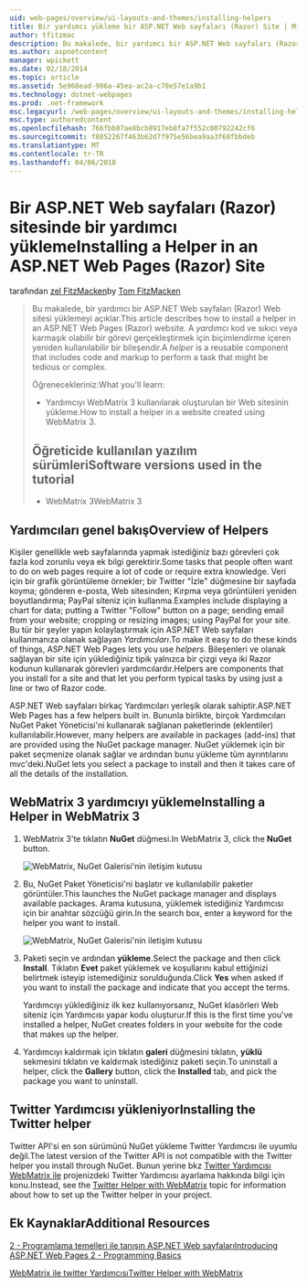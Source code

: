 ```yaml
---
uid: web-pages/overview/ui-layouts-and-themes/installing-helpers
title: Bir yardımcı yükleme bir ASP.NET Web sayfaları (Razor) Site | Microsoft Docs
author: tfitzmac
description: Bu makalede, bir yardımcı bir ASP.NET Web sayfaları (Razor) Web sitesi yüklemeyi açıklar. Bir yardımcı kod ve başına biçimlendirme içeren yeniden kullanılabilir bir bileşenidir...
ms.author: aspnetcontent
manager: wpickett
ms.date: 02/18/2014
ms.topic: article
ms.assetid: 5e968ead-906a-45ea-ac2a-c70e57e1a9b1
ms.technology: dotnet-webpages
ms.prod: .net-framework
msc.legacyurl: /web-pages/overview/ui-layouts-and-themes/installing-helpers
msc.type: authoredcontent
ms.openlocfilehash: 766fbb87ae8bcb8917eb8fa7f552c00792242cf6
ms.sourcegitcommit: f8852267f463b62d7f975e56bea9aa3f68fbbdeb
ms.translationtype: MT
ms.contentlocale: tr-TR
ms.lasthandoff: 04/06/2018
---
```

<a name="installing-a-helper-in-an-aspnet-web-pages-razor-site"></a><span data-ttu-id="c1af1-104">Bir ASP.NET Web sayfaları (Razor) sitesinde bir yardımcı yükleme</span><span class="sxs-lookup"><span data-stu-id="c1af1-104">Installing a Helper in an ASP.NET Web Pages (Razor) Site</span></span>
====================
<span data-ttu-id="c1af1-105">tarafından [zel FitzMacken](https://github.com/tfitzmac)</span><span class="sxs-lookup"><span data-stu-id="c1af1-105">by [Tom FitzMacken](https://github.com/tfitzmac)</span></span>

> <span data-ttu-id="c1af1-106">Bu makalede, bir yardımcı bir ASP.NET Web sayfaları (Razor) Web sitesi yüklemeyi açıklar.</span><span class="sxs-lookup"><span data-stu-id="c1af1-106">This article describes how to install a helper in an ASP.NET Web Pages (Razor) website.</span></span> <span data-ttu-id="c1af1-107">A *yardımcı* kod ve sıkıcı veya karmaşık olabilir bir görevi gerçekleştirmek için biçimlendirme içeren yeniden kullanılabilir bir bileşendir.</span><span class="sxs-lookup"><span data-stu-id="c1af1-107">A *helper* is a reusable component that includes code and markup to perform a task that might be tedious or complex.</span></span>
> 
> <span data-ttu-id="c1af1-108">Öğrenecekleriniz:</span><span class="sxs-lookup"><span data-stu-id="c1af1-108">What you'll learn:</span></span>
> 
> - <span data-ttu-id="c1af1-109">Yardımcıyı WebMatrix 3 kullanılarak oluşturulan bir Web sitesinin yükleme.</span><span class="sxs-lookup"><span data-stu-id="c1af1-109">How to install a helper in a website created using WebMatrix 3.</span></span>
>   
> 
> ## <a name="software-versions-used-in-the-tutorial"></a><span data-ttu-id="c1af1-110">Öğreticide kullanılan yazılım sürümleri</span><span class="sxs-lookup"><span data-stu-id="c1af1-110">Software versions used in the tutorial</span></span>
> 
> 
> - <span data-ttu-id="c1af1-111">WebMatrix 3</span><span class="sxs-lookup"><span data-stu-id="c1af1-111">WebMatrix 3</span></span>


## <a name="overview-of-helpers"></a><span data-ttu-id="c1af1-112">Yardımcıları genel bakış</span><span class="sxs-lookup"><span data-stu-id="c1af1-112">Overview of Helpers</span></span>

<span data-ttu-id="c1af1-113">Kişiler genellikle web sayfalarında yapmak istediğiniz bazı görevleri çok fazla kod zorunlu veya ek bilgi gerektirir.</span><span class="sxs-lookup"><span data-stu-id="c1af1-113">Some tasks that people often want to do on web pages require a lot of code or require extra knowledge.</span></span> <span data-ttu-id="c1af1-114">Veri için bir grafik görüntüleme örnekler; bir Twitter "İzle" düğmesine bir sayfada koyma; gönderen e-posta, Web sitesinden; Kırpma veya görüntüleri yeniden boyutlandırma; PayPal siteniz için kullanma.</span><span class="sxs-lookup"><span data-stu-id="c1af1-114">Examples include displaying a chart for data; putting a Twitter "Follow" button on a page; sending email from your website; cropping or resizing images; using PayPal for your site.</span></span> <span data-ttu-id="c1af1-115">Bu tür bir şeyler yapın kolaylaştırmak için ASP.NET Web sayfaları kullanmanıza olanak sağlayan *Yardımcıları*.</span><span class="sxs-lookup"><span data-stu-id="c1af1-115">To make it easy to do these kinds of things, ASP.NET Web Pages lets you use *helpers*.</span></span> <span data-ttu-id="c1af1-116">Bileşenleri ve olanak sağlayan bir site için yüklediğiniz tipik yalnızca bir çizgi veya iki Razor kodunun kullanarak görevleri yardımcılardır.</span><span class="sxs-lookup"><span data-stu-id="c1af1-116">Helpers are components that you install for a site and that let you perform typical tasks by using just a line or two of Razor code.</span></span>

<span data-ttu-id="c1af1-117">ASP.NET Web sayfaları birkaç Yardımcıları yerleşik olarak sahiptir.</span><span class="sxs-lookup"><span data-stu-id="c1af1-117">ASP.NET Web Pages has a few helpers built in.</span></span> <span data-ttu-id="c1af1-118">Bununla birlikte, birçok Yardımcıları NuGet Paket Yöneticisi'ni kullanarak sağlanan paketlerinde (eklentiler) kullanılabilir.</span><span class="sxs-lookup"><span data-stu-id="c1af1-118">However, many helpers are available in packages (add-ins) that are provided using the NuGet package manager.</span></span> <span data-ttu-id="c1af1-119">NuGet yüklemek için bir paket seçmenize olanak sağlar ve ardından bunu yükleme tüm ayrıntılarını mvc'deki.</span><span class="sxs-lookup"><span data-stu-id="c1af1-119">NuGet lets you select a package to install and then it takes care of all the details of the installation.</span></span>

## <a name="installing-a-helper-in-webmatrix-3"></a><span data-ttu-id="c1af1-120">WebMatrix 3 yardımcıyı yükleme</span><span class="sxs-lookup"><span data-stu-id="c1af1-120">Installing a Helper in WebMatrix 3</span></span>

1. <span data-ttu-id="c1af1-121">WebMatrix 3'te tıklatın **NuGet** düğmesi.</span><span class="sxs-lookup"><span data-stu-id="c1af1-121">In WebMatrix 3, click the **NuGet** button.</span></span>

    ![WebMatrix, NuGet Galerisi'nin iletişim kutusu](installing-helpers/_static/image1.png)
2. <span data-ttu-id="c1af1-123">Bu, NuGet Paket Yöneticisi'ni başlatır ve kullanılabilir paketler görüntüler.</span><span class="sxs-lookup"><span data-stu-id="c1af1-123">This launches the NuGet package manager and displays available packages.</span></span> <span data-ttu-id="c1af1-124">Arama kutusuna, yüklemek istediğiniz Yardımcısı için bir anahtar sözcüğü girin.</span><span class="sxs-lookup"><span data-stu-id="c1af1-124">In the search box, enter a keyword for the helper you want to install.</span></span>

    ![WebMatrix, NuGet Galerisi'nin iletişim kutusu](installing-helpers/_static/image2.png)
3. <span data-ttu-id="c1af1-126">Paketi seçin ve ardından **yükleme**.</span><span class="sxs-lookup"><span data-stu-id="c1af1-126">Select the package and then click **Install**.</span></span> <span data-ttu-id="c1af1-127">Tıklatın **Evet** paket yüklemek ve koşullarını kabul ettiğinizi belirtmek isteyip istemediğiniz sorulduğunda.</span><span class="sxs-lookup"><span data-stu-id="c1af1-127">Click **Yes** when asked if you want to install the package and indicate that you accept the terms.</span></span>

     <span data-ttu-id="c1af1-128">Yardımcıyı yüklediğiniz ilk kez kullanıyorsanız, NuGet klasörleri Web siteniz için Yardımcısı yapar kodu oluşturur.</span><span class="sxs-lookup"><span data-stu-id="c1af1-128">If this is the first time you've installed a helper, NuGet creates folders in your website for the code that makes up the helper.</span></span>
4. <span data-ttu-id="c1af1-129">Yardımcıyı kaldırmak için tıklatın **galeri** düğmesini tıklatın, **yüklü** sekmesini tıklatın ve kaldırmak istediğiniz paketi seçin.</span><span class="sxs-lookup"><span data-stu-id="c1af1-129">To uninstall a helper, click the **Gallery** button, click the **Installed** tab, and pick the package you want to uninstall.</span></span>

## <a name="installing-the-twitter-helper"></a><span data-ttu-id="c1af1-130">Twitter Yardımcısı yükleniyor</span><span class="sxs-lookup"><span data-stu-id="c1af1-130">Installing the Twitter helper</span></span>

<span data-ttu-id="c1af1-131">Twitter API'si en son sürümünü NuGet yükleme Twitter Yardımcısı ile uyumlu değil.</span><span class="sxs-lookup"><span data-stu-id="c1af1-131">The latest version of the Twitter API is not compatible with the Twitter helper you install through NuGet.</span></span> <span data-ttu-id="c1af1-132">Bunun yerine bkz [Twitter Yardımcısı WebMatrix ile](twitter-helper.md) projenizdeki Twitter Yardımcısı ayarlama hakkında bilgi için konu.</span><span class="sxs-lookup"><span data-stu-id="c1af1-132">Instead, see the [Twitter Helper with WebMatrix](twitter-helper.md) topic for information about how to set up the Twitter helper in your project.</span></span>

<a id="Additional_Resources"></a>
## <a name="additional-resources"></a><span data-ttu-id="c1af1-133">Ek Kaynaklar</span><span class="sxs-lookup"><span data-stu-id="c1af1-133">Additional Resources</span></span>


[<span data-ttu-id="c1af1-134">2 - Programlama temelleri ile tanışın ASP.NET Web sayfaları</span><span class="sxs-lookup"><span data-stu-id="c1af1-134">Introducing ASP.NET Web Pages 2 - Programming Basics</span></span>](../getting-started/introducing-razor-syntax-c.md)

[<span data-ttu-id="c1af1-135">WebMatrix ile twitter Yardımcısı</span><span class="sxs-lookup"><span data-stu-id="c1af1-135">Twitter Helper with WebMatrix</span></span>](twitter-helper.md)
